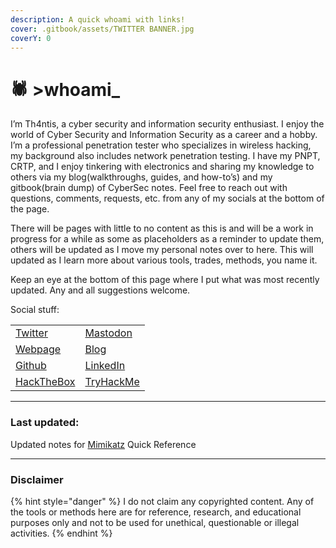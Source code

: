```yaml
---
description: A quick whoami with links!
cover: .gitbook/assets/TWITTER BANNER.jpg
coverY: 0
---
```


# 🕷️ >whoami\_

I’m Th4ntis, a cyber security and information security enthusiast. I enjoy the world of Cyber Security and Information Security as a career and a hobby. I’m a professional penetration tester who specializes in wireless hacking, my background also includes network penetration testing. I have my PNPT, CRTP, and I enjoy tinkering with electronics and sharing my knowledge to others via my blog(walkthroughs, guides, and how-to’s) and my gitbook(brain dump) of CyberSec notes. Feel free to reach out with questions, comments, requests, etc. from any of my socials at the bottom of the page.

There will be pages with little to no content as this is and will be a work in progress for a while as some as placeholders as a reminder to update them, others will be updated as I move my personal notes over to here. This will updated as I learn more about various tools, trades, methods, you name it.

Keep an eye at the bottom of this page where I put what was most recently updated. Any and all suggestions welcome.

Social stuff:

|                                                         |                                                 |
| ------------------------------------------------------- | ----------------------------------------------- |
| [Twitter](https://twitter.com/Th4ntis)                  | [Mastodon](https://infosec.exchange/@th4ntis)   |
| [Webpage](https://th4ntis.github.io)                    | [Blog](https://th4ntis.com/blog)                |
| [Github](https://github.com/Th4ntis)                    | [LinkedIn](https://www.linkedin.com/in/th4ntis) |
| [HackTheBox](https://app.hackthebox.com/profile/274909) | [TryHackMe](https://tryhackme.com/p/th4ntis)    |

***

### Last updated:

Updated notes for [Mimikatz](quick-references/tools/mimikatz.md) Quick Reference

***

### **Disclaimer**

{% hint style="danger" %}
I do not claim any copyrighted content. Any of the tools or methods here are for reference, research, and educational purposes only and not to be used for unethical, questionable or illegal activities.
{% endhint %}

